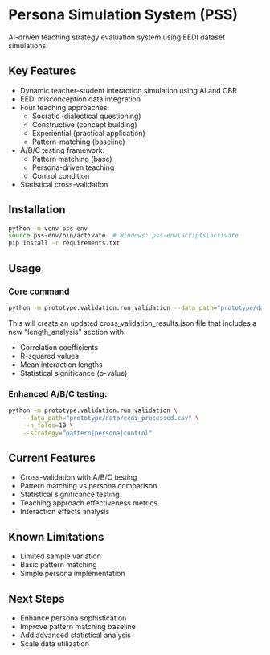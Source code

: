 # Persona Simulation System (PSS)

AI-driven teaching strategy evaluation system using EEDI dataset simulations.

## Key Features

- Dynamic teacher-student interaction simulation using AI and CBR
- EEDI misconception data integration
- Four teaching approaches:
  - Socratic (dialectical questioning)
  - Constructive (concept building)
  - Experiential (practical application)
  - Pattern-matching (baseline)
- A/B/C testing framework:
  - Pattern matching (base)
  - Persona-driven teaching
  - Control condition
- Statistical cross-validation

## Installation

```bash
python -m venv pss-env
source pss-env/bin/activate  # Windows: pss-env\Scripts\activate
pip install -r requirements.txt
```

## Usage

### Core command
```bash
python -m prototype.validation.run_validation --data_path="prototype/data/eedi_processed.csv"
```
This will create an updated cross_validation_results.json file that includes a new "length_analysis" section with:

- Correlation coefficients
- R-squared values
- Mean interaction lengths
- Statistical significance (p-value)




### Enhanced A/B/C testing:
```bash
python -m prototype.validation.run_validation \
    --data_path="prototype/data/eedi_processed.csv" \
    --n_folds=10 \
    --strategy="pattern|persona|control"
```

## Current Features

- Cross-validation with A/B/C testing
- Pattern matching vs persona comparison
- Statistical significance testing
- Teaching approach effectiveness metrics
- Interaction effects analysis

## Known Limitations

- Limited sample variation
- Basic pattern matching
- Simple persona implementation

## Next Steps

- Enhance persona sophistication
- Improve pattern matching baseline
- Add advanced statistical analysis
- Scale data utilization
